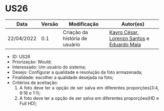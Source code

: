 # US26


|Data | Versão | Modificação | Autor(es)|
| -- | -- | -- | -- |
| 22/04/2022 | 0.1 | Criação da história de usuário | [Kayro César](https://github.com/kayrocesar), [Lorenzo Santos](https://github.com/kayrocesar) e [Eduardo Maia](https://github.com/eduardomr) |


<ul>
<li> ID: US26</li>
<li>Priorização: Would;</li>
<li>Interessado: Um usuário do sistema;</li>
<li>Desejo: Configurar a qualidade e resolução da foto armazenada;</li>
<li>Finalidade: escolher a qualidade desejada na foto;</li>
<li align="justify"> Critérios de aceitação:
    <ol>
    <li> A foto deve ter a opção de ser salva em diferentes proporções(3:4, 9:16 e 1:1);</li>
    <li>  A foto deve ter a opção de ser salva em diferentes proporções(HD e Full HD);</li>
    </ol>
</ul>